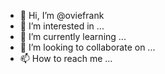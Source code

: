 - 👋 Hi, I’m @oviefrank
- 👀 I’m interested in ...
- 🌱 I’m currently learning ...
- 💞️ I’m looking to collaborate on ...
- 📫 How to reach me ...

<!---
oviefrank/oviefrank is a ✨ special ✨ repository because its `README.md` (this file) appears on your GitHub profile.
You can click the Preview link to take a look at your changes.
--->
